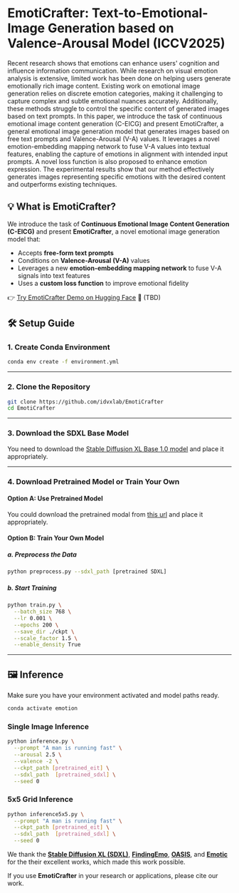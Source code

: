 


# **EmotiCrafter: Text-to-Emotional-Image Generation based on Valence-Arousal Model** (ICCV2025)

Recent research shows that emotions can enhance users' cognition and influence information communication. While research on visual emotion analysis is extensive, limited work has been done on helping users generate emotionally rich image content.
Existing work on emotional image generation relies on discrete emotion categories, making it challenging to capture complex and subtle emotional nuances accurately. Additionally, these methods struggle to control the specific content of generated images based on text prompts.
In this paper, we introduce the task of continuous emotional image content generation (C-EICG) and present EmotiCrafter, a general emotional image generation model that generates images based on free text prompts and Valence-Arousal (V-A) values. It leverages a novel emotion-embedding mapping network to fuse V-A values into textual features, enabling the capture of emotions in alignment with intended input prompts. A novel loss function is also proposed to enhance emotion expression. The experimental results show that our method effectively generates images representing specific emotions with the desired content and outperforms existing techniques.

## 💡 What is EmotiCrafter?

We introduce the task of **Continuous Emotional Image Content Generation (C-EICG)** and present **EmotiCrafter**, a novel emotional image generation model that:

* Accepts **free-form text prompts**
* Conditions on **Valence-Arousal (V-A)** values
* Leverages a new **emotion-embedding mapping network** to fuse V-A signals into text features
* Uses a **custom loss function** to improve emotional fidelity

👉 [Try EmotiCrafter Demo on Hugging Face](https://huggingface.co/spaces/idvxlab/EmotiCrafter) 🤗 (TBD)


## 🛠️ Setup Guide

### 1. Create Conda Environment

```bash
conda env create -f environment.yml
```

---

### 2. Clone the Repository

```bash
git clone https://github.com/idvxlab/EmotiCrafter
cd EmotiCrafter
```

---

### 3. Download the SDXL Base Model

You need to download the [Stable Diffusion XL Base 1.0 model](https://huggingface.co/stabilityai/stable-diffusion-xl-base-1.0) and place it appropriately.

---

### 4. Download Pretrained Model or Train Your Own

####  Option A: Use Pretrained Model

You could download the pretrained modal from [this url](https://huggingface.co/idvxlab/EmotiCrafter/tree/main) and place it appropriately.

####  Option B: Train Your Own Model

##### a. Preprocess the Data

```bash
python preprocess.py --sdxl_path [pretrained SDXL]
```

##### b. Start Training

```bash
python train.py \
  --batch_size 768 \
  --lr 0.001 \
  --epochs 200 \
  --save_dir ./ckpt \
  --scale_factor 1.5 \
  --enable_density True
```

---

## 🖼️ Inference

Make sure you have your environment activated and model paths ready.

```bash
conda activate emotion
```

### Single Image Inference

```bash
python inference.py \
  --prompt "A man is running fast" \
  --arousal 2.5 \
  --valence -2 \
  --ckpt_path [pretrained_eit] \
  --sdxl_path  [pretrained_sdxl] \
  --seed 0
```

### 5x5 Grid Inference

```bash
python inference5x5.py \
  --prompt "A man is running fast" \
  --ckpt_path [pretrained_eit] \
  --sdxl_path  [pretrained_sdxl] \
  --seed 0
```



We thank the **[Stable Diffusion XL (SDXL)](https://huggingface.co/stabilityai/stable-diffusion-xl-base-1.0)**, **[FindingEmo](https://arxiv.org/abs/2402.01355)**, **[OASIS](https://link.springer.com/content/pdf/10.3758/s13428-016-0715-3.pdf)**, and **[Emotic](https://openaccess.thecvf.com/content_cvpr_2017_workshops/w41/papers/Lapedriza_EMOTIC_Emotions_in_CVPR_2017_paper.pdf)** for the their excellent works, which made this work possible.

If you use **EmotiCrafter** in your research or applications, please cite our work.

